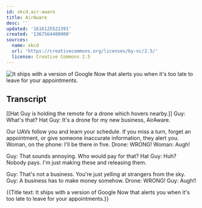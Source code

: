 ```yaml
---
id: xkcd.air-aware
title: AirAware
desc: ''
updated: '1616125521391'
created: '1367564400000'
sources:
  name: xkcd
  url: 'https://creativecommons.org/licenses/by-nc/2.5/'
  license: Creative Commons 2.5
---
```

![It ships with a version of Google Now that alerts you when it's too late to leave for your appointments.](https://imgs.xkcd.com/comics/airaware.png)

## Transcript
[[Hat Guy is holding the remote for a drone which hovers nearby.]]
Guy: What's that?
Hat Guy: It's a drone for my new business, AirAware.

Our UAVs follow you and learn your schedule. If you miss a turn, forget an appointment, or give someone inaccurate information, they alert you.
Woman, on the phone: I'll be there in five.
Drone: WRONG!
Woman: Augh!

Guy: That sounds annoying. Who would pay for that?
Hat Guy: Huh? Nobody pays. I'm just making these and releasing them.

Guy: That's not a business. You're just yelling at strangers from the sky.
Guy: A business has to make money somehow.
Drone: WRONG!
Guy: Augh!!

{{Title text: It ships with a version of Google Now that alerts you when it's too late to leave for your appointments.}}
